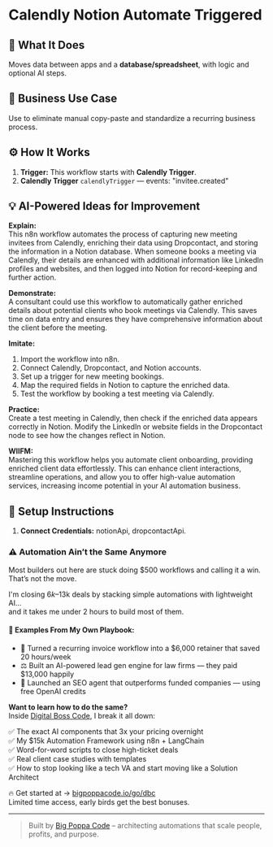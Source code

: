 # Calendly Notion Automate Triggered
  ## 🚀 What It Does
  Moves data between apps and a **database/spreadsheet**, with logic and optional AI steps.
  
  ## 💼 Business Use Case
  Use to eliminate manual copy-paste and standardize a recurring business process.
  
  ## ⚙️ How It Works
  1. **Trigger:** This workflow starts with **Calendly Trigger**.
  2. **Calendly Trigger** `calendlyTrigger` — events: "invitee.created"
  
  ## 💡 AI-Powered Ideas for Improvement
  **Explain:**  
This n8n workflow automates the process of capturing new meeting invitees from Calendly, enriching their data using Dropcontact, and storing the information in a Notion database. When someone books a meeting via Calendly, their details are enhanced with additional information like LinkedIn profiles and websites, and then logged into Notion for record-keeping and further action.

**Demonstrate:**  
A consultant could use this workflow to automatically gather enriched details about potential clients who book meetings via Calendly. This saves time on data entry and ensures they have comprehensive information about the client before the meeting.

**Imitate:**  
1. Import the workflow into n8n.
2. Connect Calendly, Dropcontact, and Notion accounts.
3. Set up a trigger for new meeting bookings.
4. Map the required fields in Notion to capture the enriched data.
5. Test the workflow by booking a test meeting via Calendly.

**Practice:**  
Create a test meeting in Calendly, then check if the enriched data appears correctly in Notion. Modify the LinkedIn or website fields in the Dropcontact node to see how the changes reflect in Notion.

**WIIFM:**  
Mastering this workflow helps you automate client onboarding, providing enriched client data effortlessly. This can enhance client interactions, streamline operations, and allow you to offer high-value automation services, increasing income potential in your AI automation business.
  
  ## 🔧 Setup Instructions
  1. **Connect Credentials:** notionApi, dropcontactApi.
  
### ⚠️ Automation Ain’t the Same Anymore

Most builders out here are stuck doing $500 workflows and calling it a win.  
That’s not the move.  

I'm closing $6k–$13k deals by stacking simple automations with lightweight AI...  
and it takes me under 2 hours to build most of them.

#### 🧠 Examples From My Own Playbook:
- 🔁 Turned a recurring invoice workflow into a $6,000 retainer that saved 20 hours/week  
- ⚖️ Built an AI-powered lead gen engine for law firms — they paid $13,000 happily  
- 🚀 Launched an SEO agent that outperforms funded companies — using free OpenAI credits  

**Want to learn how to do the same?**  
Inside [Digital Boss Code](https://bigpoppacode.io/go/dbc), I break it all down:

✅ The exact AI components that 3x your pricing overnight  
✅ My $15k Automation Framework using n8n + LangChain  
✅ Word-for-word scripts to close high-ticket deals  
✅ Real client case studies with templates  
✅ How to stop looking like a tech VA and start moving like a Solution Architect  

🔥 Get started at → [bigpoppacode.io/go/dbc](https://bigpoppacode.io/go/dbc)  
Limited time access, early birds get the best bonuses.

---
> Built by [Big Poppa Code](https://bigpoppacode.io) – architecting automations that scale people, profits, and purpose.
  
